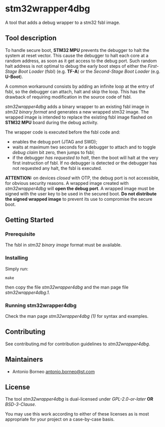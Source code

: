 # stm32wrapper4dbg

A tool that adds a debug wrapper to a stm32 fsbl image.

## Tool description

To handle secure boot, **STM32 MPU** prevents the debugger to halt
the system at reset vector.
This cause the debugger to halt each core at a random address, as
soon as it get access to the debug port.
Such random halt address is not optimal to debug the early boot
steps of either the *First-Stage Boot Loader* (fsbl)
(e.g. **TF-A**) or the *Second-Stage Boot Loader*
(e.g. **U-Boot**).

A common workaround consists by adding an infinite loop at the
entry of fsbl, so the debugger can attach, halt and skip the loop.
This has the drawback of requiring modification in the source code
of fsbl.

*stm32wrapper4dbg* adds a binary wrapper to an existing fsbl image
in *stm32 binary format* and generates a new wrapped stm32 image.
The wrapped image is intended to replace the existing fsbl image
flashed on **STM32 MPU** board during the debug activity.

The wrapper code is executed before the fsbl code and:

* enables the debug port (JTAG and SWD);
* waits at maximum two seconds for a debugger to attach and to
  toggle *debug claim* bit zero, then jumps to fsbl;
* if the debugger *has requested to halt*, then the boot will
  halt at the very first instruction of fsbl. If no debugger is
  detected or the debugger has not requested any halt, the fsbl
  is executed.

**ATTENTION:** on devices *closed* with OTP, the debug port is not
accessible, for obvious security reasons. A wrapped image created
with *stm32wrapper4dbg* will **open the debug port**. A wrapped
image must be signed with the user key to be used in the secured
boot. **Do not distribute the signed wrapped image** to prevent
its use to compromise the secure boot.

## Getting Started

### Prerequisite

The fsbl in *stm32 binary image* format must be available.

### Installing

Simply run:

```
make
```

then copy the file *stm32wrapper4dbg* and the man page file
*stm32wrapper4dbg.1*.

### Running stm32wrapper4dbg

Check the man page *stm32wrapper4dbg (1)* for syntax and examples.

## Contributing

See contributing.md for contribution guidelines to *stm32wrapper4dbg*.

## Maintainers

* Antonio Borneo <antonio.borneo@st.com>

## License

The tool *stm32wrapper4dbg* is dual-licensed under
*GPL-2.0-or-later* **OR** *BSD-3-Clause*.

You may use this work according to either of these licenses as is
most appropriate for your project on a case-by-case basis.
